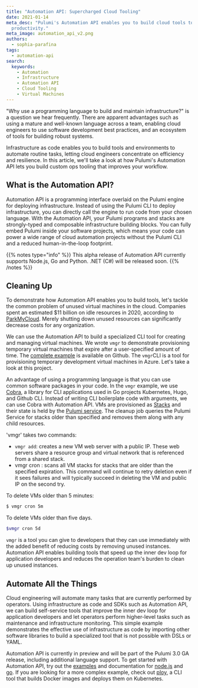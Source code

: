 ```yaml
---
title: "Automation API: Supercharged Cloud Tooling"
date: 2021-01-14
meta_desc: "Pulumi's Automation API enables you to build cloud tools to increase developer
  productivity."
meta_image: automation_api_v2.png
authors:
  - sophia-parafina
tags:
  - automation-api
search:
  keywords:
    - Automation
    - Infrastructure
    - Automation API
    - Cloud Tooling
    - Virtual Machines
---
```


"Why use a programming language to build and maintain infrastructure?" is a question we hear frequently. There are apparent advantages such as using a mature and well-known language across a team, enabling cloud engineers to use software development best practices, and an ecosystem of tools for building robust systems.

Infrastructure as code enables you to build tools and environments to automate routine tasks, letting cloud engineers concentrate on efficiency and resilience. In this article, we'll take a look at how Pulumi's Automation API lets you build custom ops tooling that improves your workflow.

<!--more-->

## What is the Automation API?

Automation API is a programming interface overlaid on the Pulumi engine for deploying infrastructure. Instead of using the Pulumi CLI to deploy infrastructure, you can directly call the engine to run code from your chosen language. With the Automation API, your Pulumi programs and stacks are strongly-typed and composable infrastructure building blocks. You can fully embed Pulumi inside your software projects, which means your code can power a wide range of cloud automation projects without the Pulumi CLI and a reduced human-in-the-loop footprint.

{{% notes type="info" %}}
This alpha release of Automation API currently supports Node.js, Go and Python. .NET (C#) will be released soon.
{{% /notes %}}

## Cleaning Up

To demonstrate how Automation API enables you to build tools, let's tackle the common problem of unused virtual machines in the cloud. Companies spent an estimated $11 billion on idle resources in 2020, according to [ParkMyCloud](https://www.parkmycloud.com/blog/cloud-computing-growth/). Merely shutting down unused resources can significantly decrease costs for any organization.

We can use the Automation API to build a specialized CLI tool for creating and managing virtual machines. We wrote `vmgr` to demonstrate provisioning temporary virtual machines that expire after a user-specified amount of time. The [complete example](https://github.com/pulumi/automation-api-examples/tree/main/go/vm_manager_azure) is available on Github.  The `vmgr`CLI is a tool for provisioning temporary development virtual machines in Azure. Let's take a look at this project.

An advantage of using a programming language is that you can use common software packages in your code. In the `vmgr` example, we use [Cobra](https://github.com/spf13/cobra), a library for CLI applications used in Go projects Kubernetes, Hugo, and Github CLI. Instead of writing CLI boilerplate code with arguments, we can use Cobra with Automation API. VMs are provisioned as [Stacks](/docs/concepts/stack/) and their state is held by the [Pulumi service](/docs/iac/concepts/state-and-backends/). The cleanup job queries the Pulumi Service for stacks older than specified and removes them along with any child resources.

'vmgr' takes two commands:

- `vmgr add`: creates a new VM web server with a public IP. These web servers share a resource group and virtual network that is referenced from a shared stack.
- vmgr cron <expiration>: scans all VM stacks for stacks that are older than the specified expiration. This command will continue to retry deletion even if it sees failures and will typically succeed in deleting the VM and public IP on the second try.

To delete VMs older than 5 minutes:

```bash
$ vmgr cron 5m
```

To delete VMs older than five days.

```bash
$vmgr cron 5d
```

`vmgr` is a tool you can give to developers that they can use immediately with the added benefit of reducing costs by removing unused instances. Automation API enables building tools that speed up the inner dev loop for application developers and reduces the operation team's burden to clean up unused instances.

## Automate All the Things

Cloud engineering will automate many tasks that are currently performed by operators. Using infrastructure as code and SDKs such as Automation API, we can build self-service tools that improve the inner dev loop for application developers and let operators perform higher-level tasks such as maintenance and infrastructure monitoring. This simple example demonstrates the effective use of infrastructure as code by importing other software libraries to build a specialized tool that is not possible with DSLs or YAML.

Automation API is currently in preview and will be part of the Pulumi 3.0 GA release, including additional language support. To get started with Automation API, try out the [examples](https://github.com/pulumi/automation-api-examples) and documentation for [node.js](/docs/reference/pkg/nodejs/pulumi/pulumi/x/automation/) and [go](https://pkg.go.dev/github.com/pulumi/pulumi/sdk/v2/go/x/auto). If you are looking for a more complex example, check out [ploy](https://github.com/jaxxstorm/ploy), a CLI tool that builds Docker images and deploys them on Kubernetes.
